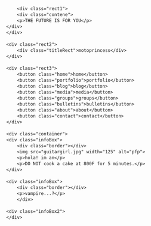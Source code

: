 <!DOCTYPE html>
<html lang="en">
<head>
    <meta charset="UTF-8">
    <meta http-equiv="X-UA-Compatible" content="IE=edge">
    <link type="text/css" rel="stylesheet" href="style.css"/>
    <meta name="viewport" content="width=device-width, initial-scale=1.0">
    <title>yuridice</title>
    <script src="main.js"></script>
    
</head>

<body>
    <div class="overlay"></div>
    <div class="content">
 
        <div class="rect1">
        <div class="contene">
        <p>THE FUTURE IS FOR YOU</p>
    </div>
    </div>

    <div class="rect2">
        <div class="titleRect">motoprincess</div>
    </div>

    <div class="rect3">
        <button class="home">home</button>
        <button class="portfolio">portfolio</button>
        <button class="blog">blog</button>
        <button class="media">media</button>
        <button class="groups">groups</button>
        <button class="bulletins">bulletins</button>
        <button class="about">about</button>
        <button class="contact">contact</button>
    </div>

    <div class="container">
    <div class="infoBox">
        <div class="border"></div>
        <img src="guitargirl.jpg" width="125" alt="pfp">
        <p>hola! im an</p>
        <p>DO NOT cook a cake at 800F for 5 minutes.</p>
    </div>

    <div class="infoBox">
        <div class="border"></div>
        <p>vampire...?</p>
        </div>

    <div class="infoBox2">
    </div>


   </div>
    </div>
</body>
</html>
